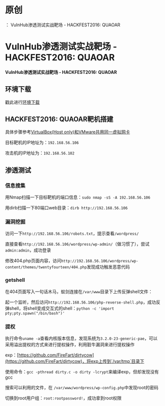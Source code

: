# 原创
：  VulnHub渗透测试实战靶场 - HACKFEST2016: QUAOAR

# VulnHub渗透测试实战靶场 - HACKFEST2016: QUAOAR

#### VulnHub渗透测试实战靶场 - HACKFEST2016: QUAOAR

## 环境下载

> 
戳此进行[环境下载](https://download.vulnhub.com/zico/zico2.ova)


## HACKFEST2016: QUAOAR靶机搭建

> 
具体步骤参考[VirtualBox(Host only)和VMware共用同一虚拟网卡](https://blog.csdn.net/LYJ20010728/article/details/119395324?spm=1001.2014.3001.5501)



> 
目标靶机的IP地址为：`192.168.56.106`


> 
攻击机的IP地址为：`192.168.56.102`


## 渗透测试

### 信息搜集

> 
用Nmap扫描一下目标靶机的端口信息：`sudo nmap -sS -A 192.168.56.106`


> 
用dirb扫描一下80端口web目录：`dirb http://192.168.56.106`


### 漏洞挖掘

> 
访问一下`http://192.168.56.106/robots.txt`，提示查看`/wordpress/`


> 
直接查看`http://192.168.56.106/wordpress/wp-admin/`（做习惯了），尝试`admin:admin`，成功登录


> 
修改404.php页面内容，访问`http://192.168.56.106/wordpress/wp-content/themes/twentyfourteen/404.php`发现成功触发恶意代码


### getshell

> 
在404页面写入一句话木马，蚁剑连接在`/var/www`目录下上传反弹shell文件：


> 
起一个监听，然后访问`http://192.168.56.106/php-reverse-shell.php`，成功反弹shell，将shell变成交互式的shell：`python -c 'import pty;pty.spawn("/bin/bash")'`


### 提权

> 
执行命令`uname -a`查看内核版本信息，发现系统为`3.2.0-23-generic-pae`，可以采用溢出提权的方式来进行提权操作，利用脏牛漏洞来进行提权操作


> 
exp：[https://github.com/FireFart/dirtycow](https://github.com/FireFart/dirtycow)，将exp上传到`/var/tmp`目录下


> 
使用命令：`gcc -pthread dirty.c -o dirty -lcrypt`来编译exp，但却发现没有gcc


> 
搜索可以利用的文件，在 `/var/www/wordpress/wp-config.php`中发现root的密码


> 
切换到root用户组：`root:rootpassword!`，成功拿到root权限

